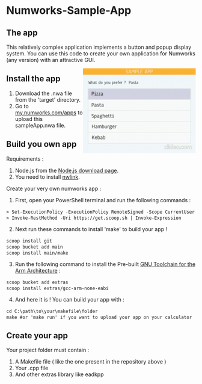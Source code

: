 # Numworks-Sample-App
## The app
This relatively complex application implements a button and popup display system. You can use this code to create your own application for Numworks (any version) with an attractive GUI.

<img src="/Sample App/src/screenshot.gif?raw=true" alt="Sample app for Numworks Calculator" width="300" align="right" position="relative">

## Install the app
1. Download the .nwa file from the 'target' directory.
2. Go to [my.numworks.com/apps](https://my.numworks.com/apps) to upload this sampleApp.nwa file.

## Build you own app
Requirements :
1. Node.js from the [Node.js download page](https://nodejs.org/en/download/).
2. You need to install [nwlink](https://www.npmjs.com/package/nwlink).

Create your very own numworks app :

1. First, open your PowerShell terminal and run the following commands :
```shell
> Set-ExecutionPolicy -ExecutionPolicy RemoteSigned -Scope CurrentUser
> Invoke-RestMethod -Uri https://get.scoop.sh | Invoke-Expression
```
2. Next run these commands to install 'make' to build your app !
```shell
scoop install git
scoop bucket add main
scoop install main/make
```
3. Run the following command to install the Pre-built [GNU Toolchain for the Arm Architecture](https://scoop.sh/#/apps?q=gcc-arm-none-eabi) :
```shell
scoop bucket add extras
scoop install extras/gcc-arm-none-eabi
```
4. And here it is ! You can build your app with :
```shell
cd C:\path\to\your\makefile\folder
make #or 'make run' if you want to upload your app on your calculator
```

## Create your app
Your project folder must contain :
1. A Makefile file ( like the one present in the repository above )
2. Your .cpp file
3. And other extras library like eadkpp
